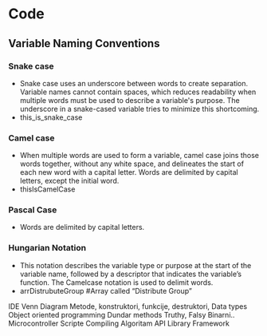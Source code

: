 # Code

## Variable Naming Conventions

### Snake case
- Snake case uses an underscore between words to create separation. Variable names cannot contain spaces, which reduces readability when multiple words must be used to describe a variable's purpose. The underscore in a snake-cased variable tries to minimize this shortcoming.
- this_is_snake_case

### Camel case
- When multiple words are used to form a variable, camel case joins those words together, without any white space, and delineates the start of each new word with a capital letter. Words are delimited by capital letters, except the initial word.
- thisIsCamelCase

### Pascal Case
- Words are delimited by capital letters.

### Hungarian Notation
- This notation describes the variable type or purpose at the start of the variable name, followed by a descriptor that indicates the variable’s function. The Camelcase notation is used to delimit words.
- arrDistrubuteGroup  #Array called “Distribute Group”


IDE
Venn Diagram
Metode, konstruktori, funkcije, destruktori,
Data types
Object oriented programming
Dundar methods
Truthy, Falsy
Binarni..
Microcontroller
Scripte
Compiling
Algoritam
API
Library
Framework
